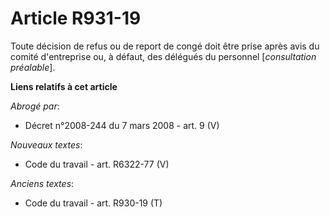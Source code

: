 # Article R931-19

Toute décision de refus ou de report de congé doit être prise après avis du comité d'entreprise ou, à défaut, des délégués du
personnel [*consultation préalable*].

**Liens relatifs à cet article**

_Abrogé par_:

  - Décret n°2008-244 du 7 mars 2008 - art. 9 (V)

_Nouveaux textes_:

  - Code du travail - art. R6322-77 (V)

_Anciens textes_:

  - Code du travail - art. R930-19 (T)
